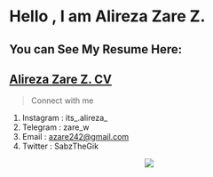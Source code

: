 # Hello , I am Alireza Zare Z.

## You can See My Resume Here:
## [Alireza Zare Z. CV](https://azare242.github.io/mycv/)
>Connect with me
 1. Instagram : its_.alireza_
 2. Telegram : zare_w
 3. Email : azare242@gmail.com
 4. Twitter : SabzTheGik

<div align="center"><img src="https://github-readme-stats.vercel.app/api?username=azare242&show_icons=true&count_private=true&hide_border=true" align="center" /></div>
